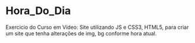 # Hora_Do_Dia
Exercicio do Curso em Vídeo: Site utilizando JS e CSS3, HTML5, para criar um site que tenha alterações de img, bg conforme hora atual.
